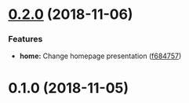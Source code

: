 # [0.2.0](https://github.com/beaujeuteam/hub/compare/v0.1.0...v0.2.0) (2018-11-06)


### Features

* **home:** Change homepage presentation ([f684757](https://github.com/beaujeuteam/hub/commit/f684757))



# 0.1.0 (2018-11-05)



